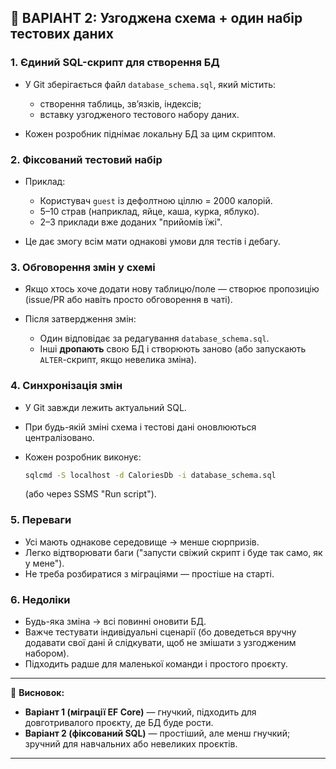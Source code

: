 ## 🔹 ВАРІАНТ 2: Узгоджена схема + один набір тестових даних

### 1. **Єдиний SQL-скрипт для створення БД**

* У Git зберігається файл `database_schema.sql`, який містить:

  * створення таблиць, зв’язків, індексів;
  * вставку узгодженого тестового набору даних.
* Кожен розробник піднімає локальну БД за цим скриптом.

### 2. **Фіксований тестовий набір**

* Приклад:

  * Користувач `guest` із дефолтною ціллю = 2000 калорій.
  * 5–10 страв (наприклад, яйце, каша, курка, яблуко).
  * 2–3 приклади вже доданих "прийомів їжі".
* Це дає змогу всім мати однакові умови для тестів і дебагу.

### 3. **Обговорення змін у схемі**

* Якщо хтось хоче додати нову таблицю/поле — створює пропозицію (issue/PR або навіть просто обговорення в чаті).
* Після затвердження змін:

  * Один відповідає за редагування `database_schema.sql`.
  * Інші **дропають** свою БД і створюють заново (або запускають `ALTER`-скрипт, якщо невелика зміна).

### 4. **Синхронізація змін**

* У Git завжди лежить актуальний SQL.
* При будь-якій зміні схема і тестові дані оновлюються централізовано.
* Кожен розробник виконує:

  ```bash
  sqlcmd -S localhost -d CaloriesDb -i database_schema.sql
  ```

  (або через SSMS "Run script").

### 5. **Переваги**

* Усі мають однакове середовище → менше сюрпризів.
* Легко відтворювати баги ("запусти свіжий скрипт і буде так само, як у мене").
* Не треба розбиратися з міграціями — простіше на старті.

### 6. **Недоліки**

* Будь-яка зміна → всі повинні оновити БД.
* Важче тестувати індивідуальні сценарії (бо доведеться вручну додавати свої дані й слідкувати, щоб не змішати з узгодженим набором).
* Підходить радше для маленької команди і простого проєкту.

---

📌 **Висновок:**

* **Варіант 1 (міграції EF Core)** — гнучкий, підходить для довготривалого проєкту, де БД буде рости.
* **Варіант 2 (фіксований SQL)** — простіший, але менш гнучкий; зручний для навчальних або невеликих проєктів.

---
